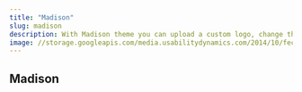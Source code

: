```yaml
---
title: "Madison"
slug: madison
description: With Madison theme you can upload a custom logo, change this theme to fit your brands colors, switch the layout, add your contact information, social networks and more.
image: //storage.googleapis.com/media.usabilitydynamics.com/2014/10/fecdb66f-wpproperty-theme-madison-icon-300x300.png
---
```


## Madison